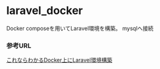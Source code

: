 # laravel_docker

Docker composeを用いてLaravel環境を構築。
mysqlへ接続

### 参考URL

[これならわかるDocker上にLaravel環境構築](https://reffect.co.jp/laravel/finally-understand-laravel-on-docker#Dockerfile)